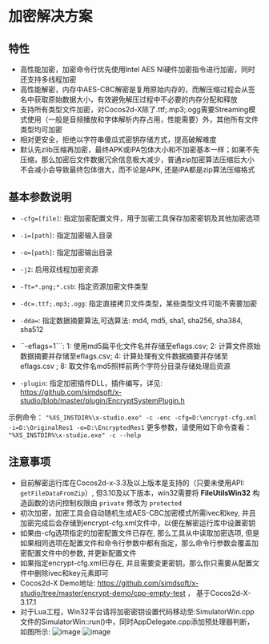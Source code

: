 # 加密解决方案

## 特性

* 高性能加密，加密命令行优先使用Intel AES NI硬件加密指令进行加密，同时还支持多线程加密
* 高性能解密，内存中AES-CBC解密是复用原始内存的，而解压缩过程会从签名中获取原始数据大小，有效避免解压过程中不必要的内存分配和释放
* 支持所有类型文件加密，对Cocos2d-X除了.ttf;.mp3;.ogg需要Streaming模式使用（一般是音频播放和字体解析内存占用，性能需要）外，其他所有文件类型均可加密
* 相对更安全，拒绝以字符串傻瓜式密钥存储方式，提高破解难度
* 默认先zlib压缩再加密，最终APK或iPA包体大小和不加密基本一样；如果不先压缩，那么加密后文件数据冗余信息极大减少，普通zip加密算法压缩后大小不会减小会导致最终包体很大，而不论是APK, 还是iPA都是zip算法压缩格式

## 基本参数说明

* ``-cfg=[file]``: 指定加密配置文件，用于加密工具保存加密密钥及其他加密选项
* ``-i=[path]``: 指定加密输入目录
* ``-o=[path]``: 指定加密输出目录
* ``-j2``:                  启用双线程加密资源
* ``-ft=*.png;*.csb``:      指定资源加密文件类型

* ``-dc=.ttf;.mp3;.ogg``:   指定直接拷贝文件类型，某些类型文件可能不需要加密
* ``-dda=``: 指定数据摘要算法,可选算法: md4, md5, sha1, sha256, sha384, sha512
* ``-eflags=1```: 1: 使用md5扁平化文件名并存储至eflags.csv; 2: 计算文件原始数据摘要并存储至eflags.csv; 4: 计算处理有文件数据摘要并存储至eflags.csv ; 8: 取文件名md5照样前两个字符分目录存储处理后资源
* ``-plugin``: 指定加密插件DLL，插件编写，详见: https://github.com/simdsoft/x-studio/blob/master/plugin/EncryptSystemPlugin.h

 示例命令： ``"%XS_INSTDIR%\x-studio.exe" -c -enc -cfg=D:\encrypt-cfg.xml -i=D:\OriginalRes1 -o=D:\EncryptedRes1``
 更多参数，请使用如下命令查看： ``"%XS_INSTDIR%\x-studio.exe" -c --help``

## 注意事项

* 目前解密运行库在Cocos2d-x-3.3及以上版本是支持的（只要未使用API: ``getFileDataFromZip``）, 但3.10及以下版本，win32需要将 **FileUtilsWin32** 构造函数的访问控制权限由 ``private`` 修改为 ``protected`` 
* 初次加密，加密工具会自动随机生成AES-CBC加密模式所需ivec和key, 并且加密完成后会存储到encrypt-cfg.xml文件中，以便在解密运行库中设置密钥
* 如果由-cfg选项指定的加密配置文件已存在, 那么工具从中读取加密选项, 但是如果相同选项在配置文件和命令行参数中都有指定，那么命令行参数会覆盖加密配置文件中的参数, 并更新配置文件
* 如果指定encrypt-cfg.xml已存在, 并且需要变更密钥，那么你只需要从配置文件中删除ivec和key元素即可
* Cocos2d-X Demo地址: https://github.com/simdsoft/x-studio/tree/master/encrypt-demo/cpp-empty-test ， 基于Cocos2d-X-3.17.1
* 对于Lua工程，Win32平台请将加密密钥设置代码移动至:SimulatorWin.cpp文件的SimulatorWin::run()中，同时AppDelegate.cpp添加预处理器判断，如图所示:
  ![image](/assets/images/c4s1_01a.png)
  ![image](/assets/images/c4s1_01b.png)


